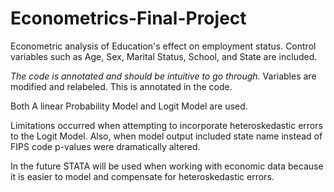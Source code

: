 # Econometrics-Final-Project
Econometric analysis of Education's effect on employment status.
Control variables such as Age, Sex, Marital Status, School, and State are included.

*The code is annotated and should be intuitive to go through.* 
Variables are modified and relabeled. This is annotated in the code. 

Both A linear Probability Model and Logit Model are used. 

Limitations occurred when attempting to incorporate heteroskedastic errors to the Logit Model. 
Also, when model output included state name instead of FIPS code p-values were dramatically altered. 

In the future STATA will be used when working with economic data because it is easier to 
model and compensate for heteroskedastic errors.
